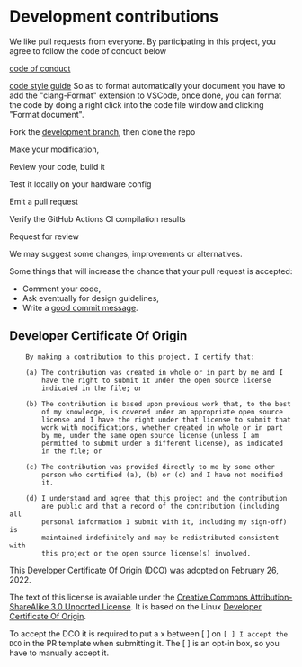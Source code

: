 # Development contributions

We like pull requests from everyone. By participating in this project, you
agree to follow the code of conduct below

[code of conduct](https://github.com/theengs/gateway/blob/master/CODE_OF_CONDUCT.md)

[code style guide](https://google.github.io/styleguide/cppguide.html#Formatting)
So as to format automatically your document you have to add the "clang-Format" extension to VSCode, once done, you can format the code by doing a right click into the code file window and clicking "Format document".

Fork the [development branch](https://github.com/theengs/gateway/tree/development), then clone the repo

Make your modification,

Review your code, build it

Test it locally on your hardware config

Emit a pull request

Verify the GitHub Actions CI compilation results

Request for review

We may suggest some changes, improvements or alternatives.

Some things that will increase the chance that your pull request is accepted:
* Comment your code,
* Ask eventually for design guidelines,
* Write a [good commit message][commit].

[commit]: http://tbaggery.com/2008/04/19/a-note-about-git-commit-messages.html

## Developer Certificate Of Origin

```
    By making a contribution to this project, I certify that:

    (a) The contribution was created in whole or in part by me and I
        have the right to submit it under the open source license
        indicated in the file; or

    (b) The contribution is based upon previous work that, to the best
        of my knowledge, is covered under an appropriate open source
        license and I have the right under that license to submit that
        work with modifications, whether created in whole or in part
        by me, under the same open source license (unless I am
        permitted to submit under a different license), as indicated
        in the file; or

    (c) The contribution was provided directly to me by some other
        person who certified (a), (b) or (c) and I have not modified
        it.

    (d) I understand and agree that this project and the contribution
        are public and that a record of the contribution (including all
        personal information I submit with it, including my sign-off) is
        maintained indefinitely and may be redistributed consistent with
        this project or the open source license(s) involved.
```

This Developer Certificate Of Origin (DCO) was adopted on February 26, 2022.

The text of this license is available under the [Creative Commons Attribution-ShareAlike 3.0 Unported License](http://creativecommons.org/licenses/by-sa/3.0/).  It is based on the Linux [Developer Certificate Of Origin](http://elinux.org/Developer_Certificate_Of_Origin).

To accept the DCO it is required to put a x between [ ] on `[ ] I accept the DCO` in the PR template when submitting it. The [ ] is an opt-in box, so you have to manually accept it.

